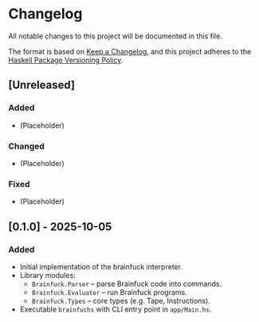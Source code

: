 # Changelog

All notable changes to this project will be documented in this file.

The format is based on [Keep a Changelog](https://keepachangelog.com/en/1.1.0/),
and this project adheres to the [Haskell Package Versioning Policy](https://pvp.haskell.org/).

## [Unreleased]

### Added
- (Placeholder)

### Changed
- (Placeholder)

### Fixed
- (Placeholder)

## [0.1.0] - 2025-10-05

### Added
- Initial implementation of the brainfuck interpreter.
- Library modules:
  - `Brainfuck.Parser` – parse Brainfuck code into commands.
  - `Brainfuck.Evaluator` – run Brainfuck programs.
  - `Brainfuck.Types` – core types (e.g. Tape, Instructions).
- Executable `brainfuchs` with CLI entry point in `app/Main.hs`.
